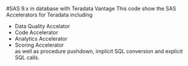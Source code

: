 #SAS 9.x in database with Teradata Vantage
This code show the SAS Accelerators for Teradata including<br>
* Data Quality Accelator
* Code Accelerator
* Analytics Accelerator
* Scoring Accelerator<br>
as well as procedure pushdown, implicit SQL conversion and explicit SQL calls.
  
  

